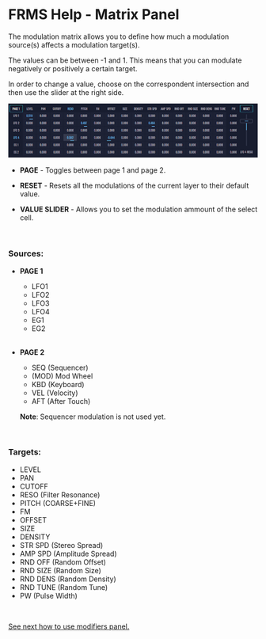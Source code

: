# FRMS Help - Matrix Panel

The modulation matrix allows you to define how much a modulation source(s) affects a modulation target(s).

The values can be between -1 and 1. This means that you can modulate negatively or positively a certain target.

In order to change a value, choose on the correspondent intersection and then use the slider at the right side.

<img src="/frms/images/matrix-panel.png" style="padding: 0px; bottom-padding: 0px;"/>

- **PAGE** - Toggles between page 1 and page 2.

- **RESET** - Resets all the modulations of the current layer to their default value.

- **VALUE SLIDER** - Allows you to set the modulation ammount of the select cell.

<br/>

### Sources:

- **PAGE 1**

  - LFO1
  - LFO2
  - LFO3
  - LFO4
  - EG1
  - EG2
    <br/><br/>

- **PAGE 2**

  - SEQ (Sequencer)
  - (MOD) Mod Wheel
  - KBD (Keyboard)
  - VEL (Velocity)
  - AFT (After Touch)

  **Note**: Sequencer modulation is not used yet.

<br/>

### Targets:

- LEVEL
- PAN
- CUTOFF
- RESO (Filter Resonance)
- PITCH (COARSE+FINE)
- FM
- OFFSET
- SIZE
- DENSITY
- STR SPD (Stereo Spread)
- AMP SPD (Amplitude Spread)
- RND OFF (Random Offset)
- RND SIZE (Random Size)
- RND DENS (Random Density)
- RND TUNE (Random Tune)
- PW (Pulse Width)

<br/>

[See next how to use modifiers panel.](modifiers-panel)
